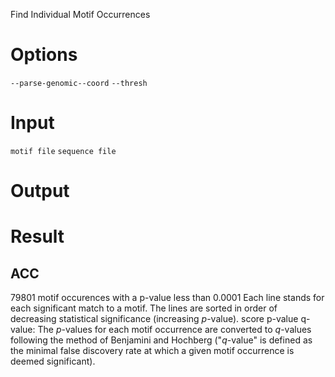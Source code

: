 Find Individual Motif Occurrences
# Options
`--parse-genomic--coord`
`--thresh`
# Input
`motif file`
`sequence file`
# Output
# Result
## ACC
79801 motif occurences with a p-value less than 0.0001
Each line stands for each significant match to a motif.
The lines are sorted in order of decreasing statistical significance (increasing _p_-value).
score
p-value
q-value: The _p_-values for each motif occurrence are converted to _q_-values following the method of Benjamini and Hochberg ("_q_-value" is defined as the minimal false discovery rate at which a given motif occurrence is deemed significant).
<!--stackedit_data:
eyJoaXN0b3J5IjpbNDc1NDI2NTQ1LDE0OTI1MTkzMTksMTE3Nz
kwMDgxMyw0MDgwMzkxMDQsLTIwMTEzNTA4NjgsODQzODA3NDY4
LC05ODQzNjgzMzMsMTkxNDc4NDkxNiwtMTY4Mzg0NTczMywxNz
c4Njg3OTc5LDIwNTg4ODExOTVdfQ==
-->